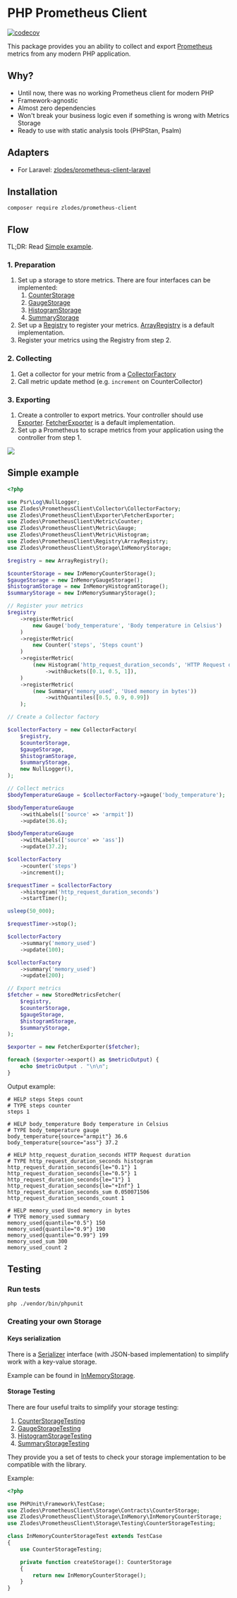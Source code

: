 # PHP Prometheus Client

[![codecov](https://codecov.io/gh/zlodes/php-prometheus-client/branch/master/graph/badge.svg?token=ROMQ8VBN0A)](https://codecov.io/gh/zlodes/php-prometheus-client)

This package provides you an ability to collect and export [Prometheus](https://prometheus.io/) metrics from any modern PHP application.

## Why?

* Until now, there was no working Prometheus client for modern PHP
* Framework-agnostic
* Almost zero dependencies
* Won't break your business logic even if something is wrong with Metrics Storage
* Ready to use with static analysis tools (PHPStan, Psalm)

## Adapters
* For Laravel: [zlodes/prometheus-client-laravel](https://github.com/zlodes/php-prometheus-client-laravel)

## Installation

```shell
composer require zlodes/prometheus-client
```

## Flow

TL;DR: Read [Simple example](#simple-example).

### 1. Preparation

1. Set up a storage to store metrics. There are four interfaces can be implemented:
    1. [CounterStorage](./src/Storage/Contracts/CounterStorage.php)
    2. [GaugeStorage](./src/Storage/Contracts/GaugeStorage.php)
    3. [HistogramStorage](./src/Storage/Contracts/HistogramStorage.php)
    4. [SummaryStorage](./src/Storage/Contracts/SummaryStorage.php)
2. Set up a [Registry](./src/Registry/Registry.php) to register your metrics. [ArrayRegistry](./src/Registry/ArrayRegistry.php) is a default implementation.
3. Register your metrics using the Registry from step 2.

### 2. Collecting

1. Get a collector for your metric from a [CollectorFactory](./src/Collector/CollectorFactory.php)
2. Call metric update method (e.g. `increment` on CounterCollector)

### 3. Exporting

1. Create a controller to export metrics. Your controller should use [Exporter](./src/Exporter/Exporter.php). [FetcherExporter](./src/Exporter/FetcherExporter.php) is a default implementation.
2. Set up a Prometheus to scrape metrics from your application using the controller from step 1.

![](./docs/export.png)

## Simple example

```php
<?php

use Psr\Log\NullLogger;
use Zlodes\PrometheusClient\Collector\CollectorFactory;
use Zlodes\PrometheusClient\Exporter\FetcherExporter;
use Zlodes\PrometheusClient\Metric\Counter;
use Zlodes\PrometheusClient\Metric\Gauge;
use Zlodes\PrometheusClient\Metric\Histogram;
use Zlodes\PrometheusClient\Registry\ArrayRegistry;
use Zlodes\PrometheusClient\Storage\InMemoryStorage;

$registry = new ArrayRegistry();

$counterStorage = new InMemoryCounterStorage();
$gaugeStorage = new InMemoryGaugeStorage();
$histogramStorage = new InMemoryHistogramStorage();
$summaryStorage = new InMemorySummaryStorage();

// Register your metrics
$registry
    ->registerMetric(
        new Gauge('body_temperature', 'Body temperature in Celsius')
    )
    ->registerMetric(
        new Counter('steps', 'Steps count')
    )
    ->registerMetric(
        (new Histogram('http_request_duration_seconds', 'HTTP Request duration'))
            ->withBuckets([0.1, 0.5, 1]),
    )
    ->registerMetric(
        (new Summary('memory_used', 'Used memory in bytes'))
            ->withQuantiles([0.5, 0.9, 0.99])
    );

// Create a Collector factory

$collectorFactory = new CollectorFactory(
    $registry,
    $counterStorage,
    $gaugeStorage,
    $histogramStorage,
    $summaryStorage,
    new NullLogger(),
);

// Collect metrics
$bodyTemperatureGauge = $collectorFactory->gauge('body_temperature');

$bodyTemperatureGauge
    ->withLabels(['source' => 'armpit'])
    ->update(36.6);

$bodyTemperatureGauge
    ->withLabels(['source' => 'ass'])
    ->update(37.2);

$collectorFactory
    ->counter('steps')
    ->increment();

$requestTimer = $collectorFactory
    ->histogram('http_request_duration_seconds')
    ->startTimer();

usleep(50_000);

$requestTimer->stop();

$collectorFactory
    ->summary('memory_used')
    ->update(100);

$collectorFactory
    ->summary('memory_used')
    ->update(200);

// Export metrics
$fetcher = new StoredMetricsFetcher(
    $registry,
    $counterStorage,
    $gaugeStorage,
    $histogramStorage,
    $summaryStorage,
);

$exporter = new FetcherExporter($fetcher);

foreach ($exporter->export() as $metricOutput) {
    echo $metricOutput . "\n\n";
}
```

Output example:
```
# HELP steps Steps count
# TYPE steps counter
steps 1

# HELP body_temperature Body temperature in Celsius
# TYPE body_temperature gauge
body_temperature{source="armpit"} 36.6
body_temperature{source="ass"} 37.2

# HELP http_request_duration_seconds HTTP Request duration
# TYPE http_request_duration_seconds histogram
http_request_duration_seconds{le="0.1"} 1
http_request_duration_seconds{le="0.5"} 1
http_request_duration_seconds{le="1"} 1
http_request_duration_seconds{le="+Inf"} 1
http_request_duration_seconds_sum 0.050071506
http_request_duration_seconds_count 1

# HELP memory_used Used memory in bytes
# TYPE memory_used summary
memory_used{quantile="0.5"} 150
memory_used{quantile="0.9"} 190
memory_used{quantile="0.99"} 199
memory_used_sum 300
memory_used_count 2
```

## Testing

### Run tests

```shell
php ./vendor/bin/phpunit
```

### Creating your own Storage

#### Keys serialization

There is a [Serializer](PrometheusClient/KeySerialization/Serializer.php) interface (with JSON-based implementation) to simplify work with a key-value storage.

Example can be found in [InMemoryStorage](PrometheusClient/Storage/InMemoryStorage.php).

#### Storage Testing

There are four useful traits to simplify your storage testing:

1. [CounterStorageTesting](./src/Storage/Testing/CounterStorageTesting.php)
2. [GaugeStorageTesting](./src/Storage/Testing/GaugeStorageTesting.php)
3. [HistogramStorageTesting](./src/Storage/Testing/HistogramStorageTesting.php)
4. [SummaryStorageTesting](./src/Storage/Testing/SummaryStorageTesting.php)

They provide you a set of tests to check your storage implementation to be compatible with the library.

Example:

```php
<?php

use PHPUnit\Framework\TestCase;
use Zlodes\PrometheusClient\Storage\Contracts\CounterStorage;
use Zlodes\PrometheusClient\Storage\InMemory\InMemoryCounterStorage;
use Zlodes\PrometheusClient\Storage\Testing\CounterStorageTesting;

class InMemoryCounterStorageTest extends TestCase
{
    use CounterStorageTesting;

    private function createStorage(): CounterStorage
    {
        return new InMemoryCounterStorage();
    }
}
```
